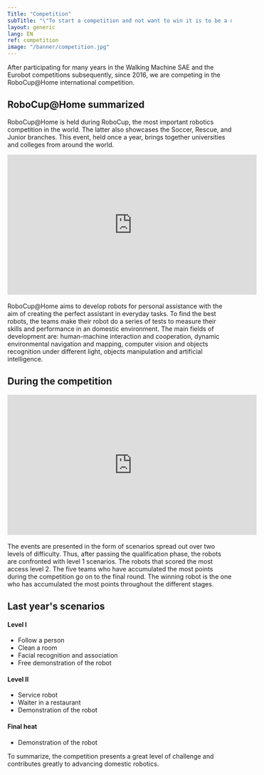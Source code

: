 ```yaml
---
Title: "Competition"
subTitle: "\"To start a competition and not want to win it is to be a dishonest competitor\" - Michel Novak"
layout: generic
lang: EN
ref: competition
image: "/banner/competition.jpg"
---
```


After participating for many years in the Walking Machine SAE and the Eurobot competitions subsequently, since 2016, we are competing in the RoboCup@Home international competition.

## RoboCup@Home summarized

RoboCup@Home is held during RoboCup, the most important robotics competition in the world. The latter also showcases the Soccer, Rescue, and Junior branches. This event, held once a year, brings together universities and colleges from around the world.

<center><iframe width="560" height="315" src="https://www.youtube.com/embed/YpjeNa8BAYg" frameborder="0" allowfullscreen></iframe></center><br>
RoboCup@Home aims to develop robots for personal assistance with the aim of creating the perfect assistant in everyday tasks. To find the best robots, the teams make their robot do a series of tests to measure their skills and performance in an domestic environment. The main fields of development are: human-machine interaction and cooperation, dynamic environmental navigation and mapping, computer vision and objects recognition under different light, objects manipulation and artificial intelligence.

## During the competition

<center><iframe width="560" height="315" src="https://www.youtube.com/embed/-oGeU-58wrQ" frameborder="0" allowfullscreen></iframe></center><br>
The events are presented in the form of scenarios spread out over two levels of difficulty. Thus, after passing the qualification phase, the robots are confronted with level 1 scenarios. The robots that scored the most access level 2.  The five teams who have accumulated the most points during the competition go on to the final round. The winning robot is the one who has accumulated the most points throughout the different stages.

## Last year's scenarios

#### Level I
* Follow a person
* Clean a room
* Facial recognition and association
* Free demonstration of the robot

#### Level II
* Service robot
* Waiter in a restaurant
* Demonstration of the robot

#### Final heat
* Demonstration of the robot

To summarize, the competition presents a great level of challenge and contributes greatly to advancing domestic robotics.
